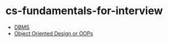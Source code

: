 # cs-fundamentals-for-interview

- [DBMS](./dbms.org)
- [Object Oriented Design or OOPs](./object_oriented_design.org)
